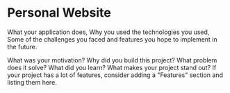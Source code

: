 # Personal Website

What your application does,
Why you used the technologies you used,
Some of the challenges you faced and features you hope to implement in the future.

What was your motivation?
Why did you build this project?
What problem does it solve?
What did you learn?
What makes your project stand out? If your project has a lot of features, consider adding a "Features" section and listing them here.